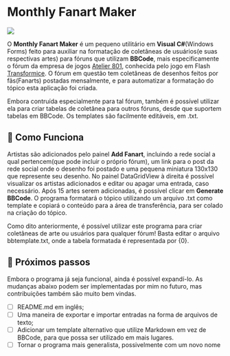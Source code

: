 # Monthly Fanart Maker

![](https://i.imgur.com/arVGftD.png)

O **Monthly Fanart Maker** é um pequeno utilitário em **Visual C#**(Windows Forms) feito para auxiliar na formatação de coletâneas de usuários(e suas respectivas artes) para fóruns que utilizam **BBCode**, mais especificamente o fórum da empresa de jogos [Atelier 801](https://atelier801.com/index), conhecida pelo jogo em Flash [Transformice](https://www.transformice.com). 
O fórum em questão tem coletâneas de desenhos feitos por fãs(Fanarts) postadas mensalmente, e para automatizar a formatação do tópico esta aplicação foi criada.

Embora contruída especialmente para tal fórum, também é possível utilizar ela para criar tabelas de coletânea para outros fóruns, desde que suportem tabelas em BBCode. Os templates são facilmente editáveis, em .txt.

## 🎨 Como Funciona

Artistas são adicionados pelo painel **Add Fanart**, incluindo a rede social a qual pertencem(que pode incluir o próprio fórum), um link para o post da rede social onde o desenho foi postado e uma pequena miniatura 130x130 que represente seu desenho.
No painel DataGridView à direita é possível visualizar os artistas adicionados e editar ou apagar uma entrada, caso necessário.
Após 15 artes serem adicionadas, é possível clicar em **Generate BBCode**. O programa formatará o tópico utilizando um arquivo .txt como template e copiará o conteúdo para a área de transferência, para ser colado na criação do tópico.

Como dito anteriormente, é possível utilizar este programa para criar coletâneas de arte ou usuários para qualquer fórum! Basta editar o arquivo bbtemplate.txt, onde a tabela formatada é representada por {0}.

## 🔧 Próximos passos

Embora o programa já seja funcional, ainda é possível expandí-lo. As mudanças abaixo podem ser implementadas por mim no futuro, mas contribuições também são muito bem vindas.

- [ ] README.md em inglês;
- [ ] Uma maneira de exportar e importar entradas na forma de arquivos de texto;
- [ ] Adicionar um template alternativo que utilize Markdown em vez de BBCode, para que possa ser utilizado em mais lugares.
- [ ] Tornar o programa mais generalista, possivelmente com um novo nome
